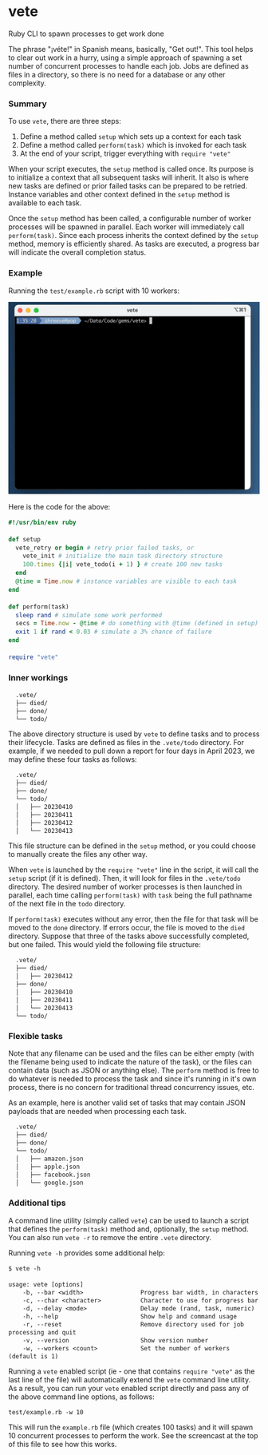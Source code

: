 # vete

Ruby CLI to spawn processes to get work done

The phrase "¡véte!" in Spanish means, basically, "Get out!". This tool helps to clear out work in a hurry, using a simple approach of spawning a set number of concurrent processes to handle each job. Jobs are defined as files in a directory, so there is no need for a database or any other complexity.

### Summary

To use `vete`, there are three steps:

1. Define a method called `setup` which sets up a context for each task
2. Define a method called `perform(task)` which is invoked for each task
3. At the end of your script, trigger everything with `require "vete"`

When your script executes, the `setup` method is called once. Its purpose is to
initialize a context that all subsequent tasks will inherit. It also is where new
tasks are defined or prior failed tasks can be prepared to be retried. Instance
variables and other context defined in the `setup` method is available to each task.

Once the `setup` method has been called, a configurable number of worker processes
will be spawned in parallel. Each worker will immediately call `perform(task)`. Since
each process inherits the context defined by the `setup` method, memory is efficiently
shared. As tasks are executed, a progress bar will indicate the overall completion status.

### Example

Running the `test/example.rb` script with 10 workers:

![Example](https://raw.githubusercontent.com/shreeve/vete/main/test/vete.gif)

Here is the code for the above:

```ruby
#!/usr/bin/env ruby

def setup
  vete_retry or begin # retry prior failed tasks, or
    vete_init # initialize the main task directory structure
    100.times {|i| vete_todo(i + 1) } # create 100 new tasks
  end
  @time = Time.now # instance variables are visible to each task
end

def perform(task)
  sleep rand # simulate some work performed
  secs = Time.now - @time # do something with @time (defined in setup)
  exit 1 if rand < 0.03 # simulate a 3% chance of failure
end

require "vete"
```

### Inner workings

```
  .vete/
  ├── died/
  ├── done/
  └── todo/
```

The above directory structure is used by `vete` to define tasks and to process
their lifecycle. Tasks are defined as files in the `.vete/todo` directory. For example,
if we needed to pull down a report for four days in April 2023, we may define these
four tasks as follows:

```
  .vete/
  ├── died/
  ├── done/
  └── todo/
  │   ├── 20230410
  │   ├── 20230411
  │   ├── 20230412
  │   └── 20230413
```

This file structure can be defined in the `setup` method, or you could choose to
manually create the files any other way.

When `vete` is launched by the `require "vete"` line in the script, it will call
the `setup` script (if it is defined). Then, it will look for files in the `.vete/todo`
directory. The desired number of worker processes is then launched in parallel, each
time calling `perform(task)` with `task` being the full pathname of the next file in the
`todo` directory.

If `perform(task)` executes without any error, then the file for that task will be moved
to the `done` directory. If errors occur, the file is moved to the `died` directory.
Suppose that three of the tasks above successfully completed, but one failed. This would
yield the following file structure:

```
  .vete/
  ├── died/
  │   ├── 20230412
  ├── done/
  │   ├── 20230410
  │   ├── 20230411
  │   └── 20230413
  └── todo/
```

### Flexible tasks

Note that any filename can be used and the files can be either empty (with the filename
being used to indicate the nature of the task), or the files can contain data (such as
JSON or anything else). The `perform` method is free to do whatever is needed to process
the task and since it's running in it's own process, there is no concern for traditional
thread concurrency issues, etc.

As an example, here is another valid set of tasks that may contain JSON payloads that
are needed when processing each task.

```
  .vete/
  ├── died/
  ├── done/
  └── todo/
  │   ├── amazon.json
  │   ├── apple.json
  │   ├── facebook.json
  │   └── google.json
```

### Additional tips

A command line utility (simply called `vete`) can be used to launch a script that
defines the `perform(task)` method and, optionally, the `setup` method. You can also
run `vete -r` to remove the entire `.vete` directory.

Running `vete -h` provides some additional help:

```shell
$ vete -h

usage: vete [options]
    -b, --bar <width>                Progress bar width, in characters
    -c, --char <character>           Character to use for progress bar
    -d, --delay <mode>               Delay mode (rand, task, numeric)
    -h, --help                       Show help and command usage
    -r, --reset                      Remove directory used for job processing and quit
    -v, --version                    Show version number
    -w, --workers <count>            Set the number of workers (default is 1)
```

Running a `vete` enabled script (ie - one that contains `require "vete"` as the last
line of the file) will automatically extend the `vete` command line utility. As a result,
you can run your `vete` enabled script directly and pass any of the above command line
options, as follows:

```shell
test/example.rb -w 10
```

This will run the `example.rb` file (which creates 100 tasks) and it will spawn 10
concurrent processes to perform the work. See the screencast at the top of this file
to see how this works.
